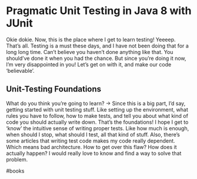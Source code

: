 # Pragmatic Unit Testing in Java 8 with JUnit
Okie dokie. Now, this is the place where I get to learn testing! Yeeeep. That’s all. Testing is a must these days, and I have not been doing that for a long long time. Can’t believe you haven’t done anything like that. You should’ve done it when you had the chance. But since you’re doing it now, I’m very disappointed in you! Let’s get on with it, and make our code ‘believable’. 

## Unit-Testing Foundations
What do you think you’re going to learn? 
-> Since this is a big part, I’d say, getting started with unit testing stuff. Like setting up the environment, what rules you have to follow, how to make tests, and tell you about what kind of code you should actually write down. That’s the foundations! I hope I get to ‘know’ the intuitive sense of writing proper tests. Like how much is enough, when should I stop, what should I test, all that kind of stuff. 
 Also, there’s some articles that writing test code makes my code really dependent. Which means bad architecture. How to get over this flaw? How does it actually happen? I would really love to know and find a way to solve that problem.

#books